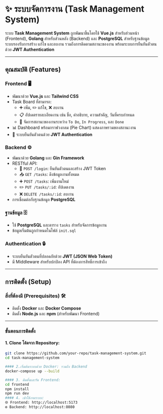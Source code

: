 # ✨ ระบบจัดการงาน (Task Management System)

ระบบ **Task Management System** ถูกพัฒนาขึ้นโดยใช้ **Vue.js** สำหรับส่วนหน้า (Frontend), **Golang** สำหรับส่วนหลัง (Backend) และ **PostgreSQL** สำหรับฐานข้อมูล ระบบรองรับการสร้าง แก้ไข และลบงาน รวมถึงการติดตามสถานะของงาน พร้อมระบบการยืนยันตัวตนด้วย **JWT Authentication**

---

## **คุณสมบัติ (Features)**

### **Frontend** 🖥️
- พัฒนาด้วย **Vue.js** และ **Tailwind CSS**
- Task Board ที่สามารถ:
  - ➕ เพิ่ม, ✏️ แก้ไข, ❌ ลบงาน
  - 📋 อัปเดตรายละเอียดงาน เช่น ชื่อ, คำอธิบาย, ความสำคัญ, วันที่ครบกำหนด
  - 🔄 จัดการสถานะของงานระหว่าง `To Do`, `In Progress`, และ `Done`
- 📊 Dashboard พร้อมกราฟวงกลม (Pie Chart) แสดงภาพรวมของสถานะงาน
- 🔐 ระบบยืนยันตัวตนด้วย **JWT Authentication**

### **Backend** ⚙️
- พัฒนาด้วย **Golang** และ **Gin Framework**
- RESTful API:
  - 🔑 `POST /login`: ยืนยันตัวตนและสร้าง JWT Token
  - 📥 `GET /tasks`: ดึงข้อมูลงานทั้งหมด
  - ➕ `POST /tasks`: เพิ่มงานใหม่
  - ✏️ `PUT /tasks/:id`: อัปเดตงาน
  - ❌ `DELETE /tasks/:id`: ลบงาน
- การเชื่อมต่อกับฐานข้อมูล **PostgreSQL**

### **ฐานข้อมูล** 🗄️
- ใช้ **PostgreSQL** และตาราง `tasks` สำหรับจัดการข้อมูลงาน
- ข้อมูลเริ่มต้นถูกกำหนดในไฟล์ `init.sql`

### **Authentication** 🔒
- ระบบยืนยันตัวตนที่ปลอดภัยด้วย **JWT (JSON Web Token)**
- มี Middleware สำหรับปกป้อง API ที่ต้องการสิทธิ์การเข้าถึง

---

## **การติดตั้ง (Setup)**

### **สิ่งที่ต้องมี (Prerequisites)** 🛠️
- ติดตั้ง **Docker** และ **Docker Compose**
- ติดตั้ง **Node.js** และ **npm** (สำหรับพัฒนา Frontend)

---

### **ขั้นตอนการติดตั้ง**

#### 1. Clone โค้ดจาก Repository:
```bash
git clone https://github.com/your-repo/task-management-system.git
cd task-management-system

#### 2.เริ่มต้นระบบด้วย Docker: รวมถึง Backend
docker-compose up --build

#### 3. ติดตั้งและรัน Frontend:
cd frontend
npm install
npm run dev
#### 4. เข้าใช้งานระบบ:
🌐 Frontend: http://localhost:5173
⚙️ Backend: http://localhost:8080



